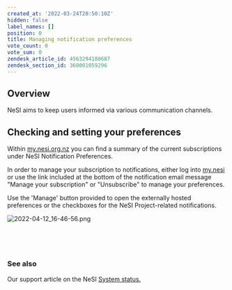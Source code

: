 ```yaml
---
created_at: '2022-03-24T20:50:10Z'
hidden: false
label_names: []
position: 0
title: Managing notification preferences
vote_count: 0
vote_sum: 0
zendesk_article_id: 4563294188687
zendesk_section_id: 360001059296
---
```


## Overview

NeSI aims to keep users informed via various communication channels. 

## Checking and setting your preferences

Within
<a href="https://my.nesi.org.nz/account/preference" class="guide-markup">my.nesi.org.nz</a>
you can find a summary of the current subscriptions under NeSI
Notification Preferences. 

In order to manage your subscription to notifications, either log into
[my.nesi](https://my.nesi.org.nz/account/preference) or use the link
included at the bottom of the notification email message "Manage your
subscription" or "Unsubscribe" to manage your preferences.

Use the 'Manage' button provided to open the externally hosted
preferences or the checkboxes for the NeSI Project-related
notifications.

![2022-04-12\_16-46-56.png](mkdocs_repo/includes/images/2022-04-12_16-46-56.png)

 

 

### See also

Our support article on the NeSI [System
status.](https://support.nesi.org.nz/hc/en-gb/articles/360000751636)
